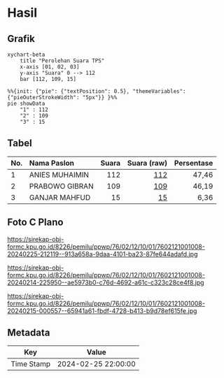 # Hasil

## Grafik

```mermaid
xychart-beta
    title "Perolehan Suara TPS"
    x-axis [01, 02, 03]
    y-axis "Suara" 0 --> 112
    bar [112, 109, 15]
```

```mermaid
%%{init: {"pie": {"textPosition": 0.5}, "themeVariables": {"pieOuterStrokeWidth": "5px"}} }%%
pie showData
    "1" : 112
    "2" : 109
    "3" : 15
```

## Tabel

| No. | Nama Paslon    | Suara | Suara (raw) | Persentase |
|:--- |:-------------- | -----:| -----------:| ----------:|
| 1   | ANIES MUHAIMIN | 112   | [112][p-1]  | 47,46      |
| 2   | PRABOWO GIBRAN | 109   | [109][p-2]  | 46,19      |
| 3   | GANJAR MAHFUD  | 15    | [15][p-3]   | 6,36       |


[p-1]: https://github.com/gigit-pemilu/pemilu-2024-76-sulawesi-barat/blob/main/pilpres/hitung-suara/sub/76-sulawesi-barat/sub/02-mamuju/sub/12-simboro/sub/1001-simboro/sub/008-tps/sub/paslon-1.txt
[p-2]: https://github.com/gigit-pemilu/pemilu-2024-76-sulawesi-barat/blob/main/pilpres/hitung-suara/sub/76-sulawesi-barat/sub/02-mamuju/sub/12-simboro/sub/1001-simboro/sub/008-tps/sub/paslon-2.txt
[p-3]: https://github.com/gigit-pemilu/pemilu-2024-76-sulawesi-barat/blob/main/pilpres/hitung-suara/sub/76-sulawesi-barat/sub/02-mamuju/sub/12-simboro/sub/1001-simboro/sub/008-tps/sub/paslon-3.txt

## Foto C Plano

https://sirekap-obj-formc.kpu.go.id/8226/pemilu/ppwp/76/02/12/10/01/7602121001008-20240225-212119--913a658a-9daa-4101-ba23-87fe644adafd.jpg

https://sirekap-obj-formc.kpu.go.id/8226/pemilu/ppwp/76/02/12/10/01/7602121001008-20240214-225950--ae5973b0-c76d-4692-a61c-c323c28ce4f8.jpg

https://sirekap-obj-formc.kpu.go.id/8226/pemilu/ppwp/76/02/12/10/01/7602121001008-20240215-000557--65941a61-fbdf-4728-b413-b9d78ef615fe.jpg


## Metadata

| Key        | Value               |
| ---------- | ------------------- |
| Time Stamp | 2024-02-25 22:00:00 |



